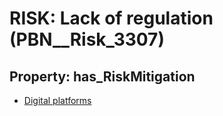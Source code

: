 # RISK: __Lack of regulation__ (PBN__Risk_3307)

## Property: has_RiskMitigation

* [Digital platforms](PBN__Mitigation_1957)

